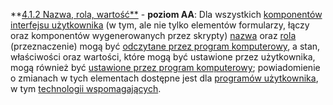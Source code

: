 **[4.1.2 Nazwa, rola, wartość**](https://wcag.lepszyweb.pl/#name-role-value) - **poziom AA**: Dla wszystkich <a href="#" data-toggle="tooltip" data-original-title="{{site.data.glossary.komponent_interfejsu_uzytkownika | strip_html | replace: '*', ''}}">komponentów interfejsu użytkownika</a>  (w tym, ale nie tylko elementów formularzy, łączy oraz komponentów wygenerowanych przez skrypty) <a href="#" data-toggle="tooltip" data-original-title="{{site.data.glossary.nazwa | strip_html | replace: '*', ''}}">nazwa</a> oraz <a href="#" data-toggle="tooltip" data-original-title="{{site.data.glossary.rola | strip_html | replace: '*', ''}}">rola</a> (przeznaczenie) mogą być <a href="#" data-toggle="tooltip" data-original-title="{{site.data.glossary.okreslony_programowo | strip_html | replace: '*', ''}}"> odczytane przez program komputerowy</a>, a stan, właściwości oraz wartości, które mogą być ustawione przez użytkownika, mogą również być <a href="#" data-toggle="tooltip" data-original-title="{{site.data.glossary.programowo_ustawione | strip_html | replace: '*', ''}}">ustawione przez program komputerowy</a>; powiadomienie o zmianach w tych elementach dostępne jest dla <a href="#" data-toggle="tooltip" data-original-title="{{site.data.glossary.program_uzytkownika | strip_html | replace: '*', ''}}">programów użytkownika</a>, w tym <a href="#" data-toggle="tooltip" data-original-title="{{site.data.glossary.technologia_pomocnicza | strip_html | replace: '*', ''}}">technologii wspomagających</a>.
